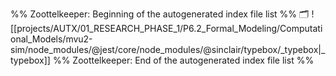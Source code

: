 %% Zoottelkeeper: Beginning of the autogenerated index file list  %%
🗂️ ![[projects/AUTX/01_RESEARCH_PHASE_1/P6.2_Formal_Modeling/Computational_Models/mvu2-sim/node_modules/@jest/core/node_modules/@sinclair/typebox/_typebox|_typebox]]
%% Zoottelkeeper: End of the autogenerated index file list  %%
